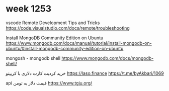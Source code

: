 # week 1253
vscode Remote Development Tips and Tricks
https://code.visualstudio.com/docs/remote/troubleshooting

Install MongoDB Community Edition on Ubuntu
https://www.mongodb.com/docs/manual/tutorial/install-mongodb-on-ubuntu/#install-mongodb-community-edition-on-ubuntu

mongosh - mongodb shell
https://www.mongodb.com/docs/mongodb-shell/

خرید کردیت کارت دلاری با کریپتو
https://laso.finance
https://t.me/byAkbari/1069

api قیمت دلار به تومن
https://www.tgju.org/